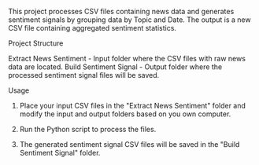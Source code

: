 This project processes CSV files containing news data and generates sentiment signals by grouping data by Topic and Date. The output is a new CSV file containing aggregated sentiment statistics.

Project Structure

Extract News Sentiment - Input folder where the CSV files with raw news data are located.
Build Sentiment Signal - Output folder where the processed sentiment signal files will be saved.

Usage

1. Place your input CSV files in the "Extract News Sentiment" folder and modify the input and output folders based on you own computer.

2. Run the Python script to process the files.

3. The generated sentiment signal CSV files will be saved in the "Build Sentiment Signal" folder.
